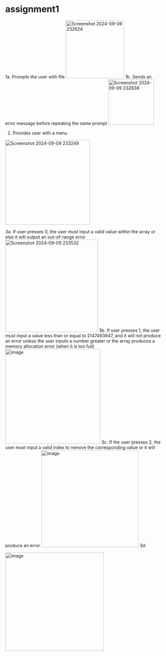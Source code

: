 # assignment1 

1a. Prompts the user with file
<img width="186" alt="Screenshot 2024-09-09 232624" src="https://github.com/user-attachments/assets/a5d66ba1-c059-4885-ab85-986166153063"> 
1b. Sends an error message before repeating the same prompt 
<img width="146" alt="Screenshot 2024-09-09 232838" src="https://github.com/user-attachments/assets/a8990553-5161-4a3b-9e5b-a7e4296a353c">

2. Provides user with a menu
<img width="271" alt="Screenshot 2024-09-09 233249" src="https://github.com/user-attachments/assets/ac94b48a-0790-4e27-902e-4c3e256b31d5">

3a. If user presses 0, the user must input a valid value within the array or else it will output an out-of-range error
<img width="296" alt="Screenshot 2024-09-09 233532" src="https://github.com/user-attachments/assets/81b1c147-4c01-4137-b500-d5788f2ade67">
3b. If user presses 1, the user must input a value less than or equal to 2147483647, and it will not produce an error unless the user inputs a number greater or the array produces a memory allocation error (when it is too full)
<img width="304" alt="image" src="https://github.com/user-attachments/assets/fb3fd530-432e-44c5-9f11-eb8cca077e26"> 
3c. If the user presses 2, the user must input a valid index to remove the corresponding value or it will produce an error
<img width="311" alt="image" src="https://github.com/user-attachments/assets/0b758b0c-9cb4-4dbc-9112-3c9b42a2112e"> 
3d.  

<img width="315" alt="image" src="https://github.com/user-attachments/assets/2f4117d0-03b2-439f-b429-c3d8d4aafbfa">

